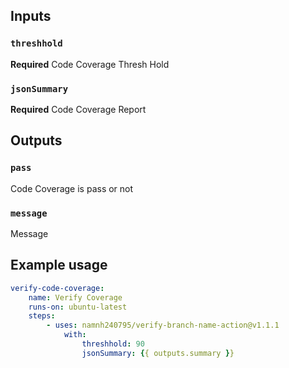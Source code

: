 ## Inputs

### `threshhold`

**Required** Code Coverage Thresh Hold

### `jsonSummary`

**Required** Code Coverage Report

## Outputs

### `pass`

Code Coverage is pass or not

### `message`

Message

## Example usage

```yaml
verify-code-coverage:
    name: Verify Coverage
    runs-on: ubuntu-latest
    steps:
        - uses: namnh240795/verify-branch-name-action@v1.1.1
            with:
                threshhold: 90
                jsonSummary: {{ outputs.summary }}
```